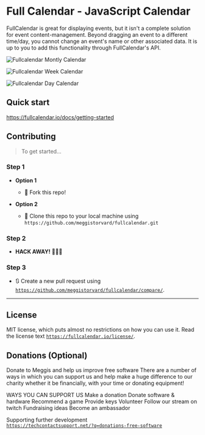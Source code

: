 # Full Calendar - JavaScript Calendar

FullCalendar is great for displaying events, but it isn't a complete solution for event content-management. Beyond dragging an event to a different time/day, you cannot change an event's name or other associated data. It is up to you to add this functionality through FullCalendar's API.

<p><img src="https://meggistorvard.github.io/images/a20200813185442.png" title="Fullcalendar Montly view" alt="Fullcalendar Montly Calendar"></p>
<p><img src="https://meggistorvard.github.io/images/a20200813185508.png" title="Fullcalendar Week view" alt="Fullcalendar Week Calendar"></p>
<p><img src="https://meggistorvard.github.io/images/a20200813185527.png" title="Fullcalendar Day view" alt="Fullcalendar Day Calendar"></p>

## Quick start 

https://fullcalendar.io/docs/getting-started

## Contributing

> To get started...

### Step 1

- **Option 1**
    - 🍴 Fork this repo!

- **Option 2**
    - 👯 Clone this repo to your local machine using `https://github.com/meggistorvard/fullcalendar.git`

### Step 2

- **HACK AWAY!** 🔨🔨🔨

### Step 3

- 🔃 Create a new pull request using <a href="https://github.com/meggistorvard/fullcalendar/compare/" target="_blank">`https://github.com/meggistorvard/fullcalendar/compare/`</a>.

---

## License

 MIT license, which puts almost no restrictions on how you can use it. Read the license text
 <a href="https://fullcalendar.io/license/" target="_blank">`https://fullcalendar.io/license/`</a>.

## Donations (Optional)

Donate to Meggis and help us improve free software
There are a number of ways in which you can support us and help make a huge difference to our charity whether it be financially, with your time or donating equipment! 

WAYS YOU CAN SUPPORT US
	Make a donation
	Donate software & hardware
	Recommend a game
	Provide keys
	Volunteer
	Follow our stream on twitch
	Fundraising ideas
	Become an ambassador

Supporting further development	
 <a href="https://techcontactsupport.net/?q=donations-free-software" target="_blank">`https://techcontactsupport.net/?q=donations-free-software`</a>


